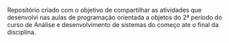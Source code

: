 Repositório criado com o objetivo de compartilhar as atividades que desenvolvi nas aulas de programação orientada a objetos do 2ª período do curso de Análise e desenvolvimento de sistemas do começo ate o final da disciplina.
